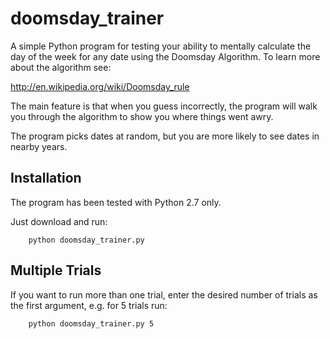 doomsday_trainer
================

A simple Python program for testing your ability to mentally calculate 
the day of the week for any date using the Doomsday Algorithm. To learn 
more about the algorithm see: 

http://en.wikipedia.org/wiki/Doomsday_rule

The main feature is that when you guess incorrectly, the program will walk 
you through the algorithm to show you where things went awry.

The program picks dates at random, but you are more likely to see dates in
nearby years.

Installation
------------
The program has been tested with Python 2.7 only.

Just download and run:

        python doomsday_trainer.py

Multiple Trials
---------------
If you want to run more than one trial, enter the desired number of trials as
the first argument, e.g. for 5 trials run:

        python doomsday_trainer.py 5
